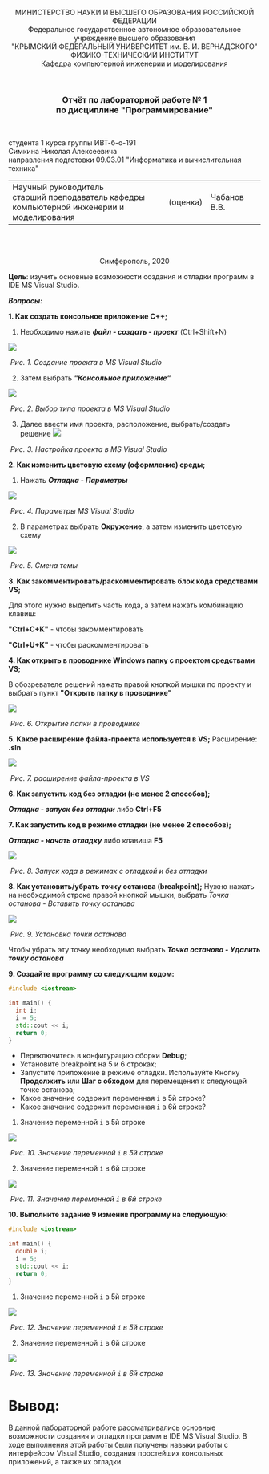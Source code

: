 <p align="center">МИНИСТЕРСТВО НАУКИ  И ВЫСШЕГО ОБРАЗОВАНИЯ РОССИЙСКОЙ ФЕДЕРАЦИИ  <br/>
Федеральное государственное автономное образовательное учреждение высшего образования  <br/>
"КРЫМСКИЙ ФЕДЕРАЛЬНЫЙ УНИВЕРСИТЕТ им. В. И. ВЕРНАДСКОГО"  <br/>
ФИЗИКО-ТЕХНИЧЕСКИЙ ИНСТИТУТ  <br/>
Кафедра компьютерной инженерии и моделирования<br/></p>
<br/>

### <p align="center"> Отчёт по лабораторной работе № 1<br/> по дисциплине "Программирование"</p>
<br/>

студента 1 курса группы ИВТ-б-о-191 <br/>Симкина Николая Алексеевича
 <br/>
направления подготовки 09.03.01 "Информатика и вычислительная техника"  <br/>


<table>
<tr><td>Научный руководитель<br/> старший преподаватель кафедры<br/> компьютерной инженерии и моделирования</td>
<td>(оценка)</td>
<td>Чабанов В.В.</td>
</tr>
</table>
<br/><br/>

<p align="center">Симферополь, 2020</p>











**Цель**: изучить основные возможности создания и отладки программ в IDE MS Visual Studio.

***Вопросы:***

**1. Как создать консольное приложение С++;**

1) Необходимо нажать ***файл - создать - проект*** (Ctrl+Shift+N)


 ![](https://github.com/n-vsc/Creatory/blob/master/lab1/img/img1.png?raw=true)

​												*Рис. 1. Создание проекта в MS Visual Studio*

2) Затем выбрать ***"Консольное приложение"***

![](https://github.com/fedyad99/pr/blob/master/lab1/img/img2.png?raw=true)

​													*Рис. 2. Выбор типа проекта в MS Visual Studio*

3) Далее ввести имя проекта, расположение, выбрать/создать решение
![](https://github.com/fedyad99/pr/blob/master/lab1/img/img3.png?raw=true)

​													*Рис. 3. Настройка проекта в MS Visual Studio*



**2. Как изменить цветовую схему (оформление) среды;**

1) Нажать ***Отладка - Параметры***

![](https://github.com/fedyad99/pr/blob/master/lab1/img/img4.png?raw=true)

​															*Рис. 4. Параметры MS Visual Studio*

2) В параметрах выбрать **Окружение**, а затем изменить цветовую схему

![](https://github.com/fedyad99/pr/blob/master/lab1/img/img5.png?raw=true)

​																			*Рис. 5. Смена темы*

**3. Как закомментировать/раскомментировать блок кода средствами VS;**

Для этого нужно выделить часть кода, а затем нажать комбинацию клавиш:

**"Сtrl+C+K"**  - чтобы закомментировать

**"Сtrl+U+K"**  - чтобы раскомментировать

**4. Как открыть в проводнике Windows папку с проектом средствами VS;**

В обозревателе решений нажать правой кнопкой мышки по проекту и выбрать пункт **"Открыть папку в проводнике"**

![](https://github.com/fedyad99/pr/blob/master/lab1/img/img6.png?raw=true)

​														*Рис. 6. Открытие папки в проводнике*

**5. Какое расширение файла-проекта используется в VS;**
Расширение: **.sln**

![](https://github.com/fedyad99/pr/blob/master/lab1/img/img7.png?raw=true)

​													*Рис. 7. расширение файла-проекта в VS*

**6. Как запустить код без отладки (не менее 2 способов);**

***Отладка - запуск без отладки*** либо  **Ctrl+F5**

**7. Как запустить код в режиме отладки (не менее 2 способов);**

***Отладка - начать отладку*** либо клавиша **F5**

![](https://github.com/fedyad99/pr/blob/master/lab1/img/img8.png?raw=true)

​											*Рис. 8. Запуск кода в режимах с отладкой и без отладки*

**8. Как установить/убрать точку останова (breakpoint);**
Нужно нажать на необходимой строке правой кнопкой мышки, выбрать *Точка останова - Вставить точку останова*

![](https://github.com/fedyad99/pr/blob/master/lab1/img/img9.png?raw=true)

​																	*Рис. 9. Установка точки останова*

Чтобы убрать эту точку необходимо выбрать ***Точка останова - Удалить точку останова***

**9. Создайте программу со следующим кодом:**
``` c++
#include <iostream>

int main() {
  int i;
  i = 5;
  std::cout << i;
  return 0;
}
```

- Переключитесь в конфигурацию сборки **Debug**;
- Установите breakpoint на 5 и 6 строках;
- Запустите приложение в режиме отладки. Используйте Кнопку **Продолжить** или **Шаг с обходом** для перемещения к следующей точке останова;
- Какое значение содержит переменная `i` в 5й строке?
- Какое значение содержит переменная `i` в 6й строке?

1) Значение переменной `i` в 5й строке

![](https://github.com/fedyad99/pr/blob/master/lab1/img/img10.png?raw=true)

​												*Рис. 10. Значение переменной `i` в 5й строке*

2) Значение переменной `i` в 6й строке

![](https://github.com/fedyad99/pr/blob/master/lab1/img/img11.png?raw=true)

​											*Рис. 11. Значение переменной `i` в 6й строке*

**10. Выполните задание 9 изменив программу на следующую:**

```c++
#include <iostream>

int main() {
  double i;
  i = 5;
  std::cout << i;
  return 0;
}
```

1) Значение переменной `i` в 5й строке

![](https://github.com/fedyad99/pr/blob/master/lab1/img/img12.png?raw=true)

​														*Рис. 12. Значение переменной `i` в 5й строке*

2) Значение переменной `i` в 6й строке

![](https://github.com/fedyad99/pr/blob/master/lab1/img/img13.png?raw=true)

​														*Рис. 13. Значение переменной `i` в 6й строке*





# Вывод:

В данной лабораторной работе рассматривались основные возможности создания и отладки программ в IDE MS Visual Studio. В ходе выполнения этой работы были получены навыки работы с интерфейсом Visual Studio, создания простейших консольных приложений, а также их отладки
